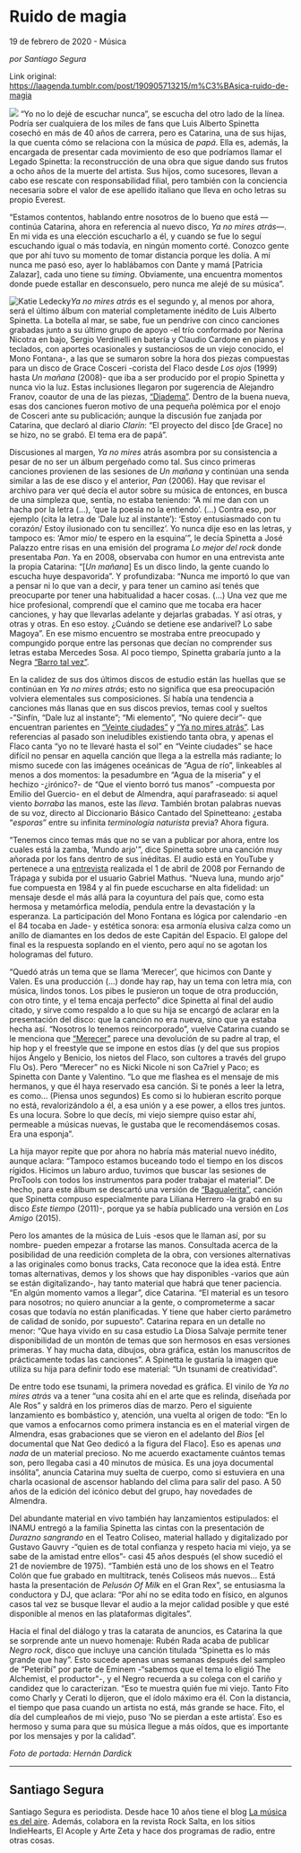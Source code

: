 # Ruido de magia



19 de febrero de 2020 - Música

_por Santiago Segura_

Link original: https://laagenda.tumblr.com/post/190905713215/m%C3%BAsica-ruido-de-magia

![](https://64.media.tumblr.com/56c2bcd80d13d4f4bfcbab42351910a9/b3d28e714214d84a-86/s500x750/664123e52a90d38bf523742277afdca046f4d3d6.jpg)
 “Yo no lo dejé de escuchar nunca”, se escucha del otro lado de la línea. Podría ser cualquiera de los miles de fans que Luis Alberto Spinetta cosechó en más de 40 años de carrera, pero es Catarina, una de sus hijas, la que cuenta cómo se relaciona con la música de *papá*. Ella es, además, la encargada de presentar cada movimiento de eso que podríamos llamar el Legado Spinetta: la reconstrucción de una obra que sigue dando sus frutos a ocho años de la muerte del artista. Sus hijos, como sucesores, llevan a cabo ese rescate con responsabilidad filial, pero también con la conciencia necesaria sobre el valor de ese apellido italiano que lleva en ocho letras su propio Everest. 

“Estamos contentos, hablando entre nosotros de lo bueno que está —continúa Catarina, ahora en referencia al nuevo disco, *Ya no mires atrás*—. En mi vida es una elección escucharlo a él, y cuando se fue lo seguí escuchando igual o más todavía, en ningún momento corté. Conozco gente que por ahí tuvo su momento de tomar distancia porque les dolía. A mí nunca me pasó eso, ayer lo hablábamos con Dante y mamá [Patricia Zalazar], cada uno tiene su *timing*. Obviamente, una encuentra momentos donde puede estallar en desconsuelo, pero nunca me alejé de su música”.

![Katie Ledecky](https://64.media.tumblr.com/f5e1793fdb016226cab90aecfd42e80d/b3d28e714214d84a-b9/s400x600/5da40eb521c37ddc85bd93575e2b51dc05ca355e.jpg)*Ya no mires atrás* es el segundo y, al menos por ahora, será el último álbum con material completamente inédito de Luis Alberto Spinetta. La botella al mar, se sabe, fue un pendrive con cinco canciones grabadas junto a su último grupo de apoyo -el trío conformado por Nerina Nicotra en bajo, Sergio Verdinelli en batería y Claudio Cardone en pianos y teclados, con aportes ocasionales y sustanciosos de un viejo conocido, el Mono Fontana-, a las que se sumaron sobre la hora dos piezas compuestas para un disco de Grace Cosceri -corista del Flaco desde *Los ojos* (1999) hasta *Un mañana* (2008)- que iba a ser producido por el propio Spinetta y nunca vio la luz. Estas inclusiones llegaron por sugerencia de Alejandro Franov, coautor de una de las piezas, [“Diadema”](https://www.youtube.com/watch?v=OcEc87j7ruE). Dentro de la buena nueva, esas dos canciones fueron motivo de una pequeña polémica por el enojo de Cosceri ante su publicación; aunque la discusión fue zanjada por Catarina, que declaró al diario *Clarín*: “El proyecto del disco [de Grace] no se hizo, no se grabó. El tema era de papá”.

Discusiones al margen, *Ya no mires* atrás asombra por su consistencia a pesar de no ser un álbum pergeñado como tal. Sus cinco primeras canciones provienen de las sesiones de *Un mañana* y continúan una senda similar a las de ese disco y el anterior, *Pan* (2006). Hay que revisar el archivo para ver qué decía el autor sobre su música de entonces, en busca de una simpleza que, sentía, no estaba teniendo: “A mí me dan con un hacha por la letra (…), ‘que la poesía no la entiendo’. (…) Contra eso, por ejemplo (cita la letra de ‘Dale luz al instante’): ‘Estoy entusiasmado con tu corazón/ Estoy ilusionado con tu sencillez’. Yo nunca dije eso en las letras, y tampoco es: ‘Amor mío/ te espero en la esquina’”, le decía Spinetta a José Palazzo entre risas en una emisión del programa *Lo mejor del rock* donde presentaba *Pan*. Ya en 2008, observaba con humor en una entrevista ante la propia Catarina: “[*Un mañana*] Es un disco lindo, la gente cuando lo escucha huye despavorida”. Y profundizaba: “Nunca me importó lo que van a pensar ni lo que van a decir, y para tener un camino así tenés que preocuparte por tener una habitualidad a hacer cosas. (…) Una vez que me hice profesional, comprendí que el camino que me tocaba era hacer canciones, y hay que llevarlas adelante y dejarlas grabadas. Y así otras, y otras y otras. En eso estoy. ¿Cuándo se detiene ese andarivel? Lo sabe Magoya”. En ese mismo encuentro se mostraba entre preocupado y compungido porque entre las personas que decían no comprender sus letras estaba Mercedes Sosa. Al poco tiempo, Spinetta grabaría junto a la Negra [“Barro tal vez”](https://www.youtube.com/watch?v=iSOdCpALA0k).

En la calidez de sus dos últimos discos de estudio están las huellas que se continúan en *Ya no mires atrás*; esto no significa que esa preocupación volviera elementales sus composiciones. Sí había una tendencia a canciones más llanas que en sus discos previos, temas cool y sueltos -”Sinfín, “Dale luz al instante”; “Mi elemento”, “No quiere decir”- que encuentran parientes en [“Veinte ciudades”](https://www.youtube.com/watch?v=JaZgQQcYwPo) y [“Ya no mires atrás”](https://www.youtube.com/watch?v=kDrjY2F5JUI). Las referencias al pasado son ineludibles existiendo tanta obra, y apenas el Flaco canta “yo no te llevaré hasta el sol” en “Veinte ciudades” se hace difícil no pensar en aquella canción que llega a la estrella más radiante; lo mismo sucede con las imágenes oceánicas de “Agua de río”, linkeables al menos a dos momentos: la pesadumbre en “Agua de la miseria” y el hechizo -¿irónico?- de “Que el viento borró tus manos” -compuesta por Emilio del Guercio- en el debut de Almendra, aquí parafraseado: si aquel viento *borraba* las manos, este las *lleva*. También brotan palabras nuevas de su voz, directo al Diccionario Básico Cantado del Spinetteano: ¿estaba “*esporas*” entre su infinita *terminología naturista* previa? Ahora figura.

“Tenemos cinco temas más que no se van a publicar por ahora, entre los cuales está la zamba, ‘Mundo arjo'”, dice Spinetta sobre una canción muy añorada por los fans dentro de sus inéditas. El audio está en YouTube y pertenece a una [entrevista](https://www.youtube.com/watch?v=yFlEhlsex0I) realizada el 1 de abril de 2008 por Fernando de Trápaga y subida por el usuario Gabriel Mathus. “Nueva luna, mundo arjo” fue compuesta en 1984 y al fin puede escucharse en alta fidelidad: un mensaje desde el más allá para la coyuntura del país que, como esta hermosa y metamórfica melodía, pendula entre la devastación y la esperanza. La participación del Mono Fontana es lógica por calendario -en el 84 tocaba en Jade- y estética sonora: esa armonía elusiva calza como un anillo de diamantes en los dedos de este Capitán del Espacio. El galope del final es la respuesta soplando en el viento, pero aquí no se agotan los hologramas del futuro.

“Quedó atrás un tema que se llama ‘Merecer’, que hicimos con Dante y Valen. Es una producción (…) donde hay rap, hay un tema con letra mía, con música, lindos tonos. Los pibes le pusieron un toque de otra producción, con otro tinte, y el tema encaja perfecto” dice Spinetta al final del audio citado, y sirve como respaldo a lo que su hija se encargó de aclarar en la presentación del disco: que la canción no era nueva, sino que ya estaba hecha así. “Nosotros lo tenemos reincorporado”, vuelve Catarina cuando se le menciona que [“Merecer”](https://www.youtube.com/watch?v=lj37nST5GDQ) parece una devolución de su padre al trap, el hip hop y el freestyle que se impone en estos días (y del que sus propios hijos Ángelo y Benicio, los nietos del Flaco, son cultores a través del grupo Flu Os). Pero “Merecer” no es Nicki Nicole ni son Ca7riel y Paco; es Spinetta con Dante y Valentino. “Lo que me flashea es el mensaje de mis hermanos, y que él haya reservado esa canción. Si te ponés a leer la letra, es como… (Piensa unos segundos) Es como si lo hubieran escrito porque no está, revalorizándolo a él, a esa unión y a ese power, a ellos tres juntos. Es una locura. Sobre lo que decís, mi viejo siempre quiso estar ahí, permeable a músicas nuevas, le gustaba que le recomendásemos cosas. Era una esponja”.

La hija mayor repite que por ahora no habría más material nuevo inédito, aunque aclara: “Tampoco estamos buceando todo el tiempo en los discos rígidos. Hicimos un laburo arduo, tuvimos que buscar las sesiones de ProTools con todos los instrumentos para poder trabajar el material”. De hecho, para este álbum se descartó una versión de [“Bagualerita”](https://www.youtube.com/watch?v=HZiorxdNnhI), canción que Spinetta compuso especialmente para Liliana Herrero -la grabó en su disco *Este tiempo* (2011)-, porque ya se había publicado una versión en *Los Amigo* (2015).

Pero los amantes de la música de Luis -esos que le llaman así, por su nombre- pueden empezar a frotarse las manos. Consultada acerca de la posibilidad de una reedición completa de la obra, con versiones alternativas a las originales como bonus tracks, Cata reconoce que la idea está. Entre tomas alternativas, demos y los shows que hay disponibles -varios que aún se están digitalizando-, hay tanto material que habrá que tener paciencia. “En algún momento vamos a llegar”, dice Catarina. “El material es un tesoro para nosotros; no quiero anunciar a la gente, o comprometerme a sacar cosas que todavía no están planificadas. Y tiene que haber cierto parámetro de calidad de sonido, por supuesto”. Catarina repara en un detalle no menor: “Que haya vivido en su casa estudio La Diosa Salvaje permite tener disponibilidad de un montón de temas que son hermosos en esas versiones primeras. Y hay mucha data, dibujos, obra gráfica, están los manuscritos de prácticamente todas las canciones”. A Spinetta le gustaría la imagen que utiliza su hija para definir todo ese material: “Un tsunami de creatividad”.

De entre todo ese tsunami, la primera novedad es gráfica. El vinilo de *Ya no mires atrás* va a tener “una cosita ahí en el arte que es relinda, diseñada por Ale Ros” y saldrá en los primeros días de marzo. Pero el siguiente lanzamiento es bombástico y, atención, una vuelta al origen de todo: “En lo que vamos a enfocarnos como primera instancia es en el material virgen de Almendra, esas grabaciones que se vieron en el adelanto del *Bios* [el documental que Nat Geo dedicó a la figura del Flaco]. Eso es apenas *una nada* de un material precioso. No me acuerdo exactamente cuántos temas son, pero llegaba casi a 40 minutos de música. Es una joya documental insólita”, anuncia Catarina muy suelta de cuerpo, como si estuviera en una charla ocasional de ascensor hablando del clima para salir del paso. A 50 años de la edición del icónico debut del grupo, hay novedades de Almendra. 

Del abundante material en vivo también hay lanzamientos estipulados: el INAMU entregó a la familia Spinetta las cintas con la presentación de *Durazno sangrando* en el Teatro Coliseo, material hallado y digitalizado por Gustavo Gauvry -“quien es de total confianza y respeto hacia mi viejo, ya se sabe de la amistad entre ellos”- casi 45 años después (el show sucedió el 21 de noviembre de 1975). “También está uno de los shows en el Teatro Colón que fue grabado en multitrack, tenés Coliseos más nuevos… Está hasta la presentación de *Pelusón Of Milk* en el Gran Rex”, se entusiasma la conductora y DJ, que aclara: “Por ahí no se edita todo en físico, en algunos casos tal vez se busque llevar el audio a la mejor calidad posible y que esté disponible al menos en las plataformas digitales”.

Hacia el final del diálogo y tras la catarata de anuncios, es Catarina la que se sorprende ante un nuevo homenaje: Rubén Rada acaba de publicar *Negro rock*, disco que incluye una canción titulada “Spinetta es lo más grande que hay”. Esto sucede apenas unas semanas después del sampleo de “Peteribí” por parte de Eminem -“sabemos que el tema lo eligió The Alchemist, el productor"-, y el Negro recuerda a su colega con el cariño y candidez que lo caracterizan. “Eso te muestra quién fue mi viejo. Tanto Fito como Charly y Cerati lo dijeron, que el ídolo máximo era él. Con la distancia, el tiempo que pasa cuando un artista no está, más grande se hace. Fito, el día del cumpleaños de mi viejo, puso ‘No se pierdan a este artista’. Eso es hermoso y suma para que su música llegue a más oídos, que es importante por los mensajes y por la calidad”.

*Foto de portada: Hernán Dardick*

  




---

 Santiago Segura
----------------

 Santiago Segura es periodista. Desde hace 10 años tiene el blog [La música es del aire](http://lamusicaesdelaire.blogspot.com.ar/). Además, colabora en la revista Rock Salta, en los sitios IndieHearts, El Acople y Arte Zeta y hace dos programas de radio, entre otras cosas.

